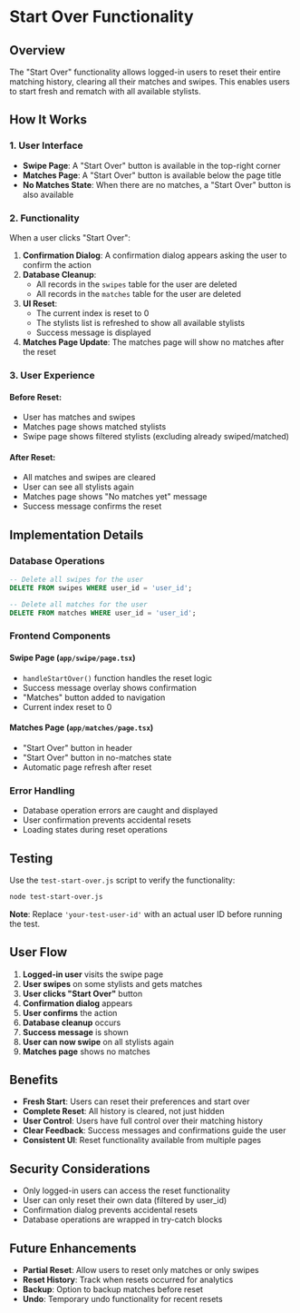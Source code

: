 # Start Over Functionality

## Overview

The "Start Over" functionality allows logged-in users to reset their entire matching history, clearing all their matches and swipes. This enables users to start fresh and rematch with all available stylists.

## How It Works

### 1. User Interface
- **Swipe Page**: A "Start Over" button is available in the top-right corner
- **Matches Page**: A "Start Over" button is available below the page title
- **No Matches State**: When there are no matches, a "Start Over" button is also available

### 2. Functionality
When a user clicks "Start Over":

1. **Confirmation Dialog**: A confirmation dialog appears asking the user to confirm the action
2. **Database Cleanup**: 
   - All records in the `swipes` table for the user are deleted
   - All records in the `matches` table for the user are deleted
3. **UI Reset**: 
   - The current index is reset to 0
   - The stylists list is refreshed to show all available stylists
   - Success message is displayed
4. **Matches Page Update**: The matches page will show no matches after the reset

### 3. User Experience

#### Before Reset:
- User has matches and swipes
- Matches page shows matched stylists
- Swipe page shows filtered stylists (excluding already swiped/matched)

#### After Reset:
- All matches and swipes are cleared
- User can see all stylists again
- Matches page shows "No matches yet" message
- Success message confirms the reset

## Implementation Details

### Database Operations
```sql
-- Delete all swipes for the user
DELETE FROM swipes WHERE user_id = 'user_id';

-- Delete all matches for the user  
DELETE FROM matches WHERE user_id = 'user_id';
```

### Frontend Components

#### Swipe Page (`app/swipe/page.tsx`)
- `handleStartOver()` function handles the reset logic
- Success message overlay shows confirmation
- "Matches" button added to navigation
- Current index reset to 0

#### Matches Page (`app/matches/page.tsx`)
- "Start Over" button in header
- "Start Over" button in no-matches state
- Automatic page refresh after reset

### Error Handling
- Database operation errors are caught and displayed
- User confirmation prevents accidental resets
- Loading states during reset operations

## Testing

Use the `test-start-over.js` script to verify the functionality:

```bash
node test-start-over.js
```

**Note**: Replace `'your-test-user-id'` with an actual user ID before running the test.

## User Flow

1. **Logged-in user** visits the swipe page
2. **User swipes** on some stylists and gets matches
3. **User clicks "Start Over"** button
4. **Confirmation dialog** appears
5. **User confirms** the action
6. **Database cleanup** occurs
7. **Success message** is shown
8. **User can now swipe** on all stylists again
9. **Matches page** shows no matches

## Benefits

- **Fresh Start**: Users can reset their preferences and start over
- **Complete Reset**: All history is cleared, not just hidden
- **User Control**: Users have full control over their matching history
- **Clear Feedback**: Success messages and confirmations guide the user
- **Consistent UI**: Reset functionality available from multiple pages

## Security Considerations

- Only logged-in users can access the reset functionality
- User can only reset their own data (filtered by user_id)
- Confirmation dialog prevents accidental resets
- Database operations are wrapped in try-catch blocks

## Future Enhancements

- **Partial Reset**: Allow users to reset only matches or only swipes
- **Reset History**: Track when resets occurred for analytics
- **Backup**: Option to backup matches before reset
- **Undo**: Temporary undo functionality for recent resets 